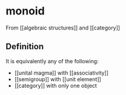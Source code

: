 # monoid
From [[algebraic structures]] and [[category]]

## Definition
It is equivalently any of the following:
- [[unital magma]] with [[associativity]]
- [[semigroup]] with [[unit element]]
- [[category]] with only one object